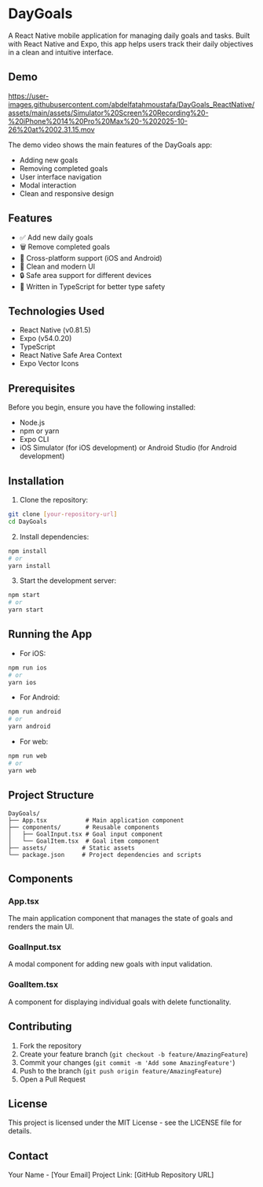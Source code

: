 # DayGoals

A React Native mobile application for managing daily goals and tasks. Built with React Native and Expo, this app helps users track their daily objectives in a clean and intuitive interface.

## Demo

https://user-images.githubusercontent.com/abdelfatahmoustafa/DayGoals_ReactNative/assets/main/assets/Simulator%20Screen%20Recording%20-%20iPhone%2014%20Pro%20Max%20-%202025-10-26%20at%2002.31.15.mov

The demo video shows the main features of the DayGoals app:

- Adding new goals
- Removing completed goals
- User interface navigation
- Modal interaction
- Clean and responsive design

## Features

- ✅ Add new daily goals
- 🗑️ Remove completed goals
- 📱 Cross-platform support (iOS and Android)
- 🎨 Clean and modern UI
- 🔒 Safe area support for different devices
- 💪 Written in TypeScript for better type safety

## Technologies Used

- React Native (v0.81.5)
- Expo (v54.0.20)
- TypeScript
- React Native Safe Area Context
- Expo Vector Icons

## Prerequisites

Before you begin, ensure you have the following installed:

- Node.js
- npm or yarn
- Expo CLI
- iOS Simulator (for iOS development) or Android Studio (for Android development)

## Installation

1. Clone the repository:

```bash
git clone [your-repository-url]
cd DayGoals
```

2. Install dependencies:

```bash
npm install
# or
yarn install
```

3. Start the development server:

```bash
npm start
# or
yarn start
```

## Running the App

- For iOS:

```bash
npm run ios
# or
yarn ios
```

- For Android:

```bash
npm run android
# or
yarn android
```

- For web:

```bash
npm run web
# or
yarn web
```

## Project Structure

```
DayGoals/
├── App.tsx           # Main application component
├── components/       # Reusable components
│   ├── GoalInput.tsx # Goal input component
│   └── GoalItem.tsx  # Goal item component
├── assets/          # Static assets
└── package.json     # Project dependencies and scripts
```

## Components

### App.tsx

The main application component that manages the state of goals and renders the main UI.

### GoalInput.tsx

A modal component for adding new goals with input validation.

### GoalItem.tsx

A component for displaying individual goals with delete functionality.

## Contributing

1. Fork the repository
2. Create your feature branch (`git checkout -b feature/AmazingFeature`)
3. Commit your changes (`git commit -m 'Add some AmazingFeature'`)
4. Push to the branch (`git push origin feature/AmazingFeature`)
5. Open a Pull Request

## License

This project is licensed under the MIT License - see the LICENSE file for details.

## Contact

Your Name - [Your Email]
Project Link: [GitHub Repository URL]
